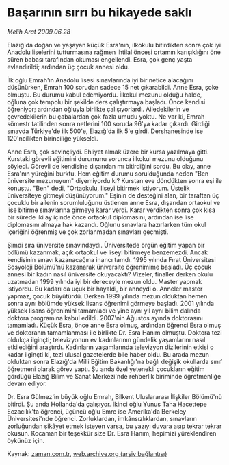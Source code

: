 # Başarının sırrı bu hikayede saklı

*Melih Arat 2009.06.28*

<tr><td class="metin" colspan="2" style="padding-top: 20px; padding-left: 5px; padding-right: 10px;">Elazığ'da doğan ve yaşayan küçük Esra'nın, ilkokulu bitirdikten sonra çok iyi Anadolu liselerini tutturmasına rağmen ihtilal öncesi ortamın karışıklığını öne süren babası tarafından okuması engellendi. Esra, çok genç yaşta evlendirildi; ardından üç çocuk annesi oldu.</td></tr><tr><td class="metin" colspan="2" style="padding-top: 20px; padding-left: 5px; padding-right: 10px;"><p> İlk oğlu Emrah'ın Anadolu lisesi sınavlarında iyi bir netice alacağını düşünürken, Emrah 100 sorudan sadece 15 net çıkarabildi. Anne Esra, şoke olmuştu. Bu durumu kabul edemiyordu. İlkokul mezunu olduğu halde, oğluna çok tempolu bir şekilde ders çalıştırmaya başladı. Önce kendisi öğreniyor; ardından oğluyla birlikte çalışıyorlardı. Ailedekilerin ve çevredekilerin bu çabalardan çok fazla umudu yoktu. Ne var ki, Emrah sömestr tatilinden sonra netlerini 100 soruda 96'ya kadar çıkardı. Girdiği sınavda Türkiye'de ilk 500'e, Elazığ'da ilk 5'e girdi. Dershanesinde ise 120'ncilikten birinciliğe yükseldi.
<p> Anne Esra, çok sevinçliydi. Ehliyet almak üzere bir kursa yazılmaya gitti. Kurstaki görevli eğitimini durumunu sorunca ilkokul mezunu olduğunu söyledi. Görevli de kendisine dışarıdan mı bitirdiğini sordu. Bu olay, anne Esra'nın yüreğini burktu. Hem eğitim durumu sorulduğunda neden "Ben üniversite mezunuyum" diyemiyordu ki? Kurstan eve döndükten sonra eşi ile konuştu. "Ben" dedi, "Ortaokulu, liseyi bitirmek istiyorum. Üstelik üniversiteye gitmeyi düşünüyorum." Eşinin de desteğini alan, bir taraftan üç çocuklu bir ailenin sorumluluğunu üstlenen anne Esra, dışarıdan ortaokul ve lise bitirme sınavlarına girmeye karar verdi. Karar verdikten sonra çok kısa bir sürede iki ay içinde önce ortaokul diplomasını, ardından ise lise diplomasını almaya hak kazandı. Oğlunu sınavlara hazırlarken tüm okul içeriğini öğrenmiş ve çok zorlanmadan sınavları geçmişti.
<p> Şimdi sıra üniversite sınavındaydı. Üniversitede örgün eğitim yapan bir bölümü kazanmak, açık ortaokul ve liseyi bitirmeye benzemezdi. Ancak kendisinin sınavı kazanacağına inancı tamdı. 1995 yılında Fırat Üniversitesi Sosyoloji Bölümü'nü kazanarak üniversite öğrenimime başladı. Üç çocuk annesi bir kadın nasıl üniversite okuyacaktı? Vizeler, finaller derken okulu uzatmadan 1999 yılında iyi bir dereceyle mezun oldu. Master yapmak istiyordu. Bu kadarı da uçuk bir hayaldi, bir anneydi o. Anneler master yapmaz, çocuk büyütürdü. Derken 1999 yılında mezun olduktan hemen sonra aynı bölümde yüksek lisans öğrenimi görmeye başladı. 2001 yılında yüksek lisans öğrenimini tamamladı ve yine aynı yıl aynı bilim dalında doktora programına kabul edildi. 2007'nin Ağustos ayında doktorasını tamamladı. Küçük Esra, önce anne Esra olmuş, ardından öğrenci Esra olmuş ve doktoranın tamamlanması ile birlikte Dr. Esra Hanım olmuştu. Doktora tezi oldukça ilginçti; televizyonun ev kadınlarının gündelik yaşamlarını nasıl etkilediğini araştırdı. Kadınların yaşamlarında televizyon dizilerinin etkisi o kadar ilginçti ki, tezi ulusal gazetelerde bile haber oldu. Bu arada mezun olduktan sonra Elazığ'da Milli Eğitim Bakanlığı'na bağlı değişik okullarda sınıf öğretmeni olarak görev yaptı. Şu anda özel yetenekli çocukların eğitim gördüğü Elazığ Bilim ve Sanat Merkezi'nde rehberlik biriminde öğretmenliğe devam ediyor.
<p>Dr. Esra Gülmez'in büyük oğlu Emrah, Bilkent Uluslararası İlişkiler Bölümü'nü bitirdi. Şu anda Hollanda'da çalışıyor. İkinci oğlu Yunus Taha Hacettepe Eczacılık'ta öğrenci, üçüncü oğlu Emre ise Amerika'da Berkeley Üniversitesi'nde öğrenci. Zorluklardan, imkânsızlıklardan, sınavların zorluğundan şikâyet etmek isteyen varsa, bu yazıyı duvara asıp tekrar tekrar okusun. Kocaman bir teşekkür size Dr. Esra Hanım, hepimizi yüreklendiren öykünüz için.<br/></p></p></p></p></td></tr>

Kaynak: [zaman.com.tr](http://zaman.com.tr/yazar.do?yazino=863676), [web.archive.org (arşiv bağlantısı)](http://web.archive.org/web/20090918110137/http://www.zaman.com.tr:80/yazar.do?yazino=863676)
